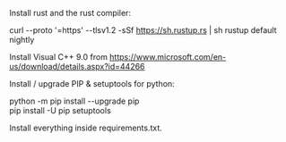 Install rust and the rust compiler:

curl --proto '=https' --tlsv1.2 -sSf https://sh.rustup.rs | sh
rustup default nightly

Install Visual C++ 9.0 from https://www.microsoft.com/en-us/download/details.aspx?id=44266

Install / upgrade PIP & setuptools for python:

python -m pip install --upgrade pip  
pip install -U pip setuptools

Install everything inside requirements.txt.